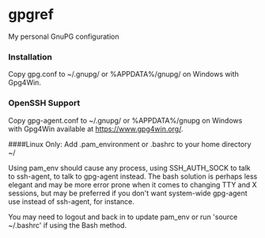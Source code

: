 # gpgref
My personal GnuPG configuration

### Installation
Copy gpg.conf to ~/.gnupg/ or %APPDATA%/gnupg/ on Windows with Gpg4Win.

### OpenSSH Support
Copy gpg-agent.conf to ~/.gnupg/ or %APPDATA%/gnupg on Windows with Gpg4Win available at https://www.gpg4win.org/.

####Linux Only: Add .pam_environment or .bashrc to your home directory ~/

Using pam_env should cause any process, using SSH_AUTH_SOCK to talk to ssh-agent, to talk to gpg-agent instead. The bash solution is perhaps less elegant and may be more error prone when it comes to changing TTY and X sessions, but may be preferred if you don't want system-wide gpg-agent use instead of ssh-agent, for instance.

You may need to logout and back in to update pam_env or run 'source ~/.bashrc' if using the Bash method.
